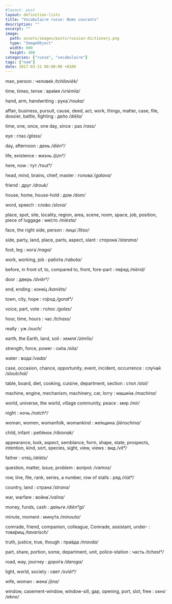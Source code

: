 ```yaml
---
#layout: post
layout: definition-lists
title: "Vocabulaire russe: Noms courants"
description: ""
excerpt: ""
image:
  path: assets/images/posts/russian-dictionary.png
  type: "ImageObject"
  width: 600
  height: 400
categories: ["russe", "vocabulaire"]
tags: ["nom"]
date: 2017-03-31 00:00:00 +0100
---
```


man, person
: челове́к
*/tchilavièk/*

time, times, tense
: вре́мя
*/vrièmïa/*

hand, arm, handwriting
: рука́
*/rouka/*

affair, business, pursuit, cause, deed, act, work, things, matter, case, file, dossier, battle, fighting
: де́ло
*/dièla/*

time, one, once, one day, since
: раз
*/rаss/*

eye
: глаз
*/glаss/*

day, afternoon
: день
*/diènʸ/*

life, existence
: жизнь
*/jiznʸ/*

here, now
: тут
*/тoutᵉ/*

head, mind, brains, chief, master
: голова́
*/galava/*

friend
: друг
*/drouk/*

house, home, house-hold
: дом
*/dom/*

word, speech
: сло́во
*/slova/*

place, spot, site, locality, region, area, scene, room, space, job, position, piece of luggage
: ме́сто
*/mièsta/*

face, the right side, person
: лицо́
*/litso/*

side, party, land, place, parts, aspect, slant
: сторона́
*/starana/*

foot, leg
: нога́
*/naga/*

work, working, job
: рабо́та
*/rаbotа/*

before, in front of, to, compared to, front, fore-part
: пе́ред
*/пièrid/*

door
: дверь
*/dvièrʸ/*

end, ending
: коне́ц
*/kanièts/*

town, city, hope
: го́род
*/goratᵉ/*

voice, part, vote
: го́лос
*/golas/*

hour, time, hours
: час
*/tchаss/*

really
: уж
*/ouch/*

earth, the Earth, land, soil
: земля́
*/zimlïo/*

strength, force, power
: си́ла
*/silа/*

water
: вода́
*/vada/*

case, occasion, chance, opportunity, event, incident, occurrence
: слу́чай
*/sloutchаï/*

table, board, diet, cooking, cuisine, department, section
: стол
*/stol/*

machine, engine, mechanism, machinery, car, lorry
: маши́на
*/mаchinа/*

world, universe, the world, village community, peace
: мир
*/mir/*

night
: ночь
*/notchʸ/*

woman, women, womanfolk, womankind
: же́нщина
*/jiènschinа/*

child, infant
: ребёнок
*/ribionak/*

appearance, look, aspect, semblance, form, shape, state, prospects, intention, kind, sort, species, sight, view, views
: вид
*/vitᵉ/*

father
: оте́ц
*/atièts/*

question, matter, issue, problem
: вопро́с
*/vaпros/*

row, line, file, rank, series, a number, row of stalls
: ряд
*/rïatᵉ/*

country, land
: страна́
*/strаna/*

war, warfare
: война́
*/vaïna/*

money, funds, cash
: де́ньги
*/diènʸgi/*

minute, moment
: мину́та
*/minoutа/*

comrade, friend, companion, colleague, Comrade, assistant, under-
: това́рищ
*/tavarisch/*

truth, justice, true, though
: пра́вда
*/пravdа/*

part, share, portion, some, department, unit, police-station
: часть
*/tchаstʸ/*

road, way, journey
: доро́га
*/darogа/*

light, world, society
: свет
*/sviètᵉ/*

wife, woman
: жена́
*/jina/*

window, casement-window, window-sill, gap, opening, port, slot, free
:	окно́
*/akno/*
